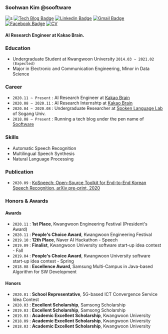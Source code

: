 ### Soohwan Kim @sooftware   
  
![s](https://komarev.com/ghpvc/?username=sooftware) [![Tech Blog Badge](http://img.shields.io/badge/-Tech%20blog-black?style=flat-square&logo=github&link=https://zzsza.github.io/)](https://blog.naver.com/sooftware) [![Linkedin Badge](https://img.shields.io/badge/-LinkedIn-blue?style=flat-square&logo=Linkedin&logoColor=white&link=https://www.linkedin.com/in/soohwan-kim-532092182/)](https://www.linkedin.com/in/soohwan-kim-532092182/) [![Gmail Badge](https://img.shields.io/badge/Gmail-d14836?style=flat-square&logo=Gmail&logoColor=white&link=mailto:snugyun01@gmail.com)](mailto:sh951011@gmail.com) [![Facebook Badge](https://img.shields.io/badge/facebook-1877f2?style=flat-square&logo=facebook&logoColor=white&link=https://www.facebook.com/zzsza)](https://facebook.com/sooftware95) [![CV](https://img.shields.io/badge/Curriculum%20Vitae-informational?style=flat-square&logo=Latex&logoColor=white&link=https://www.linkedin.com/in/soohwan-kim-532092182/)](https://github.com/sooftware/sooftware/blob/master/CV.pdf)  
  
#### AI Research Engineer at Kakao Brain.  
  
### Education
* Undergraduate Student at Kwangwoon University `2014.03 ~ 2021.02 (Expected)`  
* Major in Electronic and Communication Engineering, Minor in Data Science  
  
### Career
* `2020.11 ~ Present` : AI Research Engineer at [Kakao Brain](https://www.kakaobrain.com/)  
* `2020.08 ~ 2020.11` : AI Research Internshtp at [Kakao Brain](https://www.kakaobrain.com/) 
* `2020.04 ~ 2020.08` : Undergraduate Researcher at [Spoken Language Lab](http://speech.sogang.ac.kr/) of Sogang Univ.
* `2018.08 ~ Present` : Running a tech blog under the pen name of [Sooftware](https://blog.naver.com/sooftware)
  
### Skills

* Automatic Speech Recognition
* Multilingual Speech Synthesis
* Natural Language Processing
  
### Publication
* `2020.09` : [KoSpeech: Open-Source Toolkit for End-to-End Korean Speech Recognition, arXiv pre-print, 2020](https://arxiv.org/abs/2009.03092)  
  
### Honors & Awards
#### Awards
* `2020.11` : **1st Place**, Kwangwoon Engineering Festival (President's Award)
* `2020.11` : **People's Choice Award**, Kwangwoon Engineering Festival
* `2019.10` : **12th Place**, Naver AI Hackathon - Speech
* `2019.09` : **Finalist**, Kwangwoon University software start-up idea contest - Fall
* `2019.04` : **People's Choice Award**, Kwangwoon University software start-up idea contest - Spring
* `2018.08` : **Excellence Award**, Samsung Multi-Campus in Java-based Algorithm for SW Development
#### Honors
* `2020.01` : **School Representative**, 5G-based ICT Convergence Service Idea Contest
* `2020.03` : **Excellent Scholarship**, Samsong Scholarship
* `2019.03` : **Excellent Scholarship**, Samsong Scholarship
* `2019.03` : **Academic Excellent Scholarship**, Kwangwoon University
* `2018.09` : **Academic Excellent Scholarship**, Kwangwoon University
* `2018.03` : **Academic Excellent Scholarship**, Kwangwoon University
  
<!--
**sooftware/sooftware** is a ✨ _special_ ✨ repository because its `README.md` (this file) appears on your GitHub profile.
  
Here are some ideas to get you started:

- 🔭 I’m currently working on ...
- 🌱 I’m currently learning ...
- 👯 I’m looking to collaborate on ...
- 🤔 I’m looking for help with ...
- 💬 Ask me about ...
- 📫 How to reach me: ...
- 😄 Pronouns: ...
- ⚡ Fun fact: ...
-->
